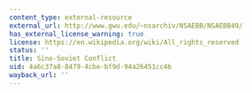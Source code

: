 ```yaml
---
content_type: external-resource
external_url: http://www.gwu.edu/~nsarchiv/NSAEBB/NSAEBB49/
has_external_license_warning: true
license: https://en.wikipedia.org/wiki/All_rights_reserved
status: ''
title: Sino-Soviet Conflict
uid: 4a6c37a8-8479-4cbe-bf9d-94a26451cc4b
wayback_url: ''
---
```

